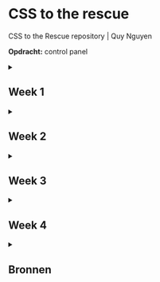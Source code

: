 # CSS to the rescue
CSS to the Rescue repository | Quy Nguyen

**Opdracht:** control panel

<details>
<summary><h2>Week 1</h2></summary>

### Doel
Het doel deze week, was om een opdracht te kiezen en een idee uit te werken en mischien een beginnetje te maken. ik heb hier veel moeite mee gehed omdat de opdracht die ik wou doen veel mogelijkheden gaf en ik niet goed wist wat ik wou maken.

### Voortgang
Ik ben in deze week nog niet op ideeën gekomen. Ik weet wel dat ik graag een control apnel wil maken die veel verschillende soorten indteracties heeft omdat het mij uitdagend lijkt om verschillende soorten interecties te maken(buttons, sliders, draaiknoppen etc). 

Ik weet alleen nog niet in welke context ik fhet control panel wil maken. Waar heeft het controle over? wat moet er gebeuren op basis van de interactie met de control panel?
</details>

<details>
<summary><h2>Week 2</h2></summary>

### Doel

Deze week is het doel om gewoon te beginnen aan de interecties die is sowieso wil gaan maken. Waar deze interacties contole over hebben moet ik nog bedenken.

### Voortgang
Tijdens het maken van een knop ben ik op het idee gekomen om een control panel te maken die zichzelf uit klapt als je op alle interacties Die je doet. 

<h4>styling:</h4>

Ik ben deze week aan de html begonnen met een button en een slider die onder de button vandaan komt als je er op hebt gedrukt. ik heb gebprobeerd de knop zo stylen dat ik dezefde soort styling (kleuren, vormen, ruimte tussen elementen) ook toegepast kan worden op de andere interacties. Dit heb ik gedaan door gebruik te maken van custom properties en door eigenschappen zoals de achtergrondkleur en border-radius hoog in de hiërarchie te zetten.

  <details>
  <summary><h4>styling code</h4></summary>
    
```
body{
    --standard-width:6em;
    --animation-duration:1.1s;
    --interaction-color:rgb(86, 86, 86);
    --module-color:tan;
    --detail-color:rgb(37, 38, 37);
}

fieldset {
    border: 0;
    padding: 0;
    margin: 0;
    border-radius: 5px;
    display: flex;
    justify-content: center;
    align-items: center;
    background: var(--module-color);
}
```
</details>

<h4>knop:</h4>

Ik heb de eerste knop gemaakt met een checkbox waarbij ik de styling weg heb gehaald. De styling voor de knop heb ik op een `:before` element gezet. De animatie van de knop heb ik gemaakt door de margin en :before te stylen bij valid. De "schroefjes" die ik heb toegevoegd als detail voor de knop heb ik gedaan door middel van `box-shadow` op de parent.

<img src="images/knop.png">
  <details>
  <summary><h4>knop code</h4></summary>

```
    position: absolute;
    cursor: pointer;
    appearance: none;
    display: flex;
    justify-content: center;
    margin-bottom: 4px;
    transition: margin-bottom 0.3s ease-in-out;
    
    &::before {
        content: "";
        width: 4em;
        height: 4em;
        border-radius: 50%;
        background-color: var(--interaction-color);
        box-shadow: 0px 4px 0px rgb(42, 42, 42);
        transition: 0.3s ease-in-out;
    }  
```
</details><details>
<summary><h4>knop animatie code</h4></summary>
  
```
    &:valid{
        margin-bottom: 0;
    }

    &:valid::before {
        box-shadow: 0px 0px 0px rgb(42, 42, 42), inset 0 4px 0px rgb(42, 42, 42),inset 0 0 10px black;
        transform: translateY(2px);
    }
```
</details><details>
<summary><h4>knop details code</h4></summary>
  
  ```
    &::before {
         content: "";
         position: absolute;
         width: 8px;
         height: 8px;
         border-radius: 50%;
         box-shadow: 30px 30px rgb(37, 38, 37), -30px 30px rgb(37, 38, 37), 30px -30px rgb(37, 38, 37),-30px -30px rgb(37, 38, 37);
     }
  ```
</details>

<h4>slider:</h4>

Ook heb ik deze week tijd gestopt in uitzoeken hoe je een range input kan stylen dat ook is gelukt. Ik heb de javascript die ik mag gebruiken voor het ophalen van de waarde van de range inputs in het project geplakt. Om de animatie te maken dat de slider onder de knop vandaan komt wanneer er op de knop wordt gedrukt, heb ik de slider onder de knop gezet met `translateX(-100%)` en als de checkbox valid is de translate op 0 gezet. Ik heb geleerd hoe je de slider moet stylen door [dit artikel](https://css-tricks.com/styling-cross-browser-compatible-range-inputs-css/).

<img src="images/slider.png">
<details>
<summary><h4>slider styling code</h4></summary>
  
  ```
fieldset:nth-of-type(2) input[type="range"]{
     -webkit-appearance: none;
     position: fixed;
     background: transparent;
     width: 4em;
     height: 1em;
     transition: width var(--animation-duration) ease-in-out, transform var(--animation-duration) ease-in-out;
 
     &::-webkit-slider-thumb {
         -webkit-appearance: none;
         background: rgb(215, 215, 215);
         border: solid var(--interaction-color);
         border-width: 0px 8px;
         cursor: pointer;
         border-radius: 4px;
         height: 4em;
         width: 20px;
         margin-top: -1.5em;
     }
 
     &:focus {
         outline: none;
     }
 
     &::-webkit-slider-runnable-track {
         width: 100%;
         height: 1em;
         cursor: pointer;
         background: #1d1d1d;
         border-radius: 2px;
         cursor: pointer;
     }
 
     &:focus::-webkit-slider-thumb{
         box-shadow: rgba(0, 0, 0, 1) 0px 2px 5px;
     }
 }
  ```
</details><details>
<summary><h4>slider amimatie code</h4></summary>
  
  ```
form:nth-of-type(1):has(input[type="checkbox"]:invalid) fieldset:nth-of-type(2) {
     z-index: -1;
 }
 
 form:nth-of-type(1):has(input[type="checkbox"]:valid) fieldset:nth-of-type(2) {
     width: calc(var(--standard-width)*2);
     height: var(--standard-width);
     transform: translateX(0);
     animation: setZIndex 0s linear var(--animation-duration) forwards;
 }
 
 form:nth-of-type(1):has(input[type="checkbox"]:valid) input[type="range"]{
     width: 9em;
     cursor: pointer;
 }
  ```
</details>
<h4>Draaiknop:</h4>
Als laatste ben ik ook begonnen met het maken van de draaiknop die ik onder de knop en slider vandaan wil laten komen op basis van de positie van de slider. Ik heb dit gedaan door de width en de height te berekenen met de custom property dat uit de slider komt. Ook hier beweeg ik de knop naar beneden door `translateY` te gebruiken.
<details>
<summary><h4>draaiknop animatie code</h4></summary>
  
  ```
    width: calc(var(--standard-width) * (1 + 2 * var(--slider)));
     height: calc(var(--standard-width) * (1 + 2 * var(--slider)));
     transform: translateY(calc(-100% + 100% * var(--slider)));
  ```
</details>

### Volgedne week
ik ga volgende week uitzoeken hoe ik een functionele draaiknop kan maken in CSS en hoe ik die kan stylen. Ook wil ik meer details toevoegen aan mijn slider door strepen aan de zijkant van de slider te plaatsen, ik moet nog uitzoeken hoe ik dit het beste kan doen.
</details>

<details>
<summary><h2>Week 3</h2></summary>

### Doel

Deze is mijn doel om een werkende draaiknop te krijgen en meer detail toe te voegen aan de bestaande interacties.

### Voortgang

<h4>knop:</h4>

Om beter te laten zien dat de knop is ingedrukt heb ik een shadows gamaakt aan de binnenkant van de knop als hij ingedrukt is.

<img src="images/slider.png">
<details>
<summary><h4>knop details code</h4></summary>
  
  ```
        box-shadow: 0px 0px 0px rgb(42, 42, 42);
         box-shadow: 0px 0px 0px rgb(42, 42, 42), inset 0 4px 0px rgb(42, 42, 42),inset 0 0 10px black;
  ```
</details>

<h4>slider:</h4>

Ik heb bij de slider meer details toegevoegd door tickmarks bij te zetten en door de track te laten lijken op een gleuf waar de thumb doorheen gaat. ik heb dit gedaan met behulp van een codepen van [Ana Tudor](https://codepen.io/wqsuasrc-the-looper/pen/emYELqz?editors=0100). Hier gebruikt zij een `background` met een `gradient` met een repeat zodat er meerder strepen op de achtergrond komen. Ook heb ik hier instpiratie van gehaald door een shadows in de track doen voor een 3d effect.

<img src="images/slider details.png">
<details>
<summary><h4>slider details code</h4></summary>
  
  ```
 background: 
   linear-gradient(90deg, var(--detail-color) 1.5px, transparent 0),
   linear-gradient(90deg, var(--detail-color) 1.5px, transparent 0),
   linear-gradient(90deg, var(--interaction-color) 3px, transparent 0), 
   linear-gradient(90deg, var(--interaction-color) 3px, transparent 0) ;
   background-clip:content-box;
   background-position: 6px 100%,6px 0px,7px 0px,7px 100%;
   background-repeat: repeat-x;
   background-size: 1em 1em;
 	 background-color: currentcolor;
 	 color: transparent;
   font-size: 1em;

    &::-webkit-slider-runnable-track {
         width: 100%;
         height: 1em;
         cursor: pointer;
         background: #121212;
         border-radius: 2px;
         cursor: pointer;
         box-shadow: inset 0 .125em .25em #000000, inset 0 0 0 .25em var(--interaction-color);
  ```
</details>

<h4>draaiknop:</h4>

Deze week heb ik met behulp van de [sin/cos workshop](https://codepen.io/shooft/pen/OPJxyQW) van Sanne de draaiknop werkend kunnen maken. hierbij heb ik geleerd hoe je een radial gradiant kan positioneren op basis van de waarde van de range input. De details van de draaiknop staan in het label. Doordat de draaiknop onder de andere elementen vandaan komt en dus een negatieve `z-index` heeft, kan je er geen interactie mee hebben. Om dit op te lossen heb ik de `z-index` ook laten aanpassen op basis van de slider zoals de height animatie.

<img src="images/draaiknop.png">
<details>
<summary><h4>draaiknop code</h4></summary>
  
  ```
label[for="dial"]{
     display: flex;
     position: relative;
     justify-content: center;
     align-items: center;
     border-radius:50%;
 	width: calc(var(--slider)*12em);
 	height: calc(var(--slider)*12em);
 	background: var(--interaction-color);
     box-shadow: 0px 8px 1px rgb(42, 42, 42);
     border: solid 8px var(--detail-color);
     box-shadow: 0px 8px 0px var(--interaction-color), 0px 15px 10px black;
 
     &::before{
     content:"";
 	position:absolute;
 	inset:0;
 
     --angle:120deg;
 	--angle-thumb:calc( var(--angle) * -1 + var(--angle) * 2 * var(--dial) );
 
 	background-image:
 		radial-gradient(
 			circle at 
 				calc(50% + sin(var(--angle-thumb)) * (12em * calc(.4 * var(--slider)) - 1em * .5) ) 
 				calc(50% - cos(var(--angle-thumb)) * (12em * calc(.4 * var(--slider)) - 1em * .5) ),
 			var(--detail-color) calc(1em * .5),
                 rgb(215, 215, 215) calc(1em * .5),
 			transparent 0
 		);
     }
  ```
</details>
<details>
<summary><h4>draaiknop animatie code</h4></summary>
  
  ```
 z-index: calc( -2 + (var(--slider) * 1.51) );
     width: var(--standard-width);
     height: calc(var(--standard-width) * (1 + 2 * var(--slider)));
     transform: translateY(calc(-100% + 100% * var(--slider)));
  ```
</details>

<h4>switches:</h4>

Deze week wou ik nog een begin maken aan een interactie die onder de draaiknop vandaan komt. Het idee was hier om een aantal toggle switches te maken die iets doen als je ze allemaal hebt geactiveerd. Deze form komt tevoorschijn op basis van de waarde van de draaiknop.
<details>
<summary><h4>switches code</h4></summary>
  
  ```
form:nth-of-type(3) {
     display: flex;
     position: relative;
     z-index: calc( -2 + (var(--dial) * 1.51) );
     justify-content: center;
     align-items: center;
     width: calc(var(--standard-width) * 3);
     height: var(--standard-width);
     transform: translateY(calc(-100% + 100% * var(--dial)));
     /* transform: translateY(calc(-100% + 100% * var(--dial) + -100% + 100% * var(--slider))); */
     transform-origin: top;
     border-radius: 5px;
     background: var(--module-color);
     transition: width var(--animation-duration) ease-in-out;
 }
  ```
</details>

### Volgedne week
Ik kwam er deze week achter dat als je alles probeert te resetten door weer op de eerste knop te drukken, de waarde van de slider niet terug gaat. Tijdens het feedback gesprek kreeg ik te horen dat dat wel kan als ik de checkbox vervang met een reset knop als de checkbox actief is. Hiervoor moet ik alle interacties in één form doen in plaats van voor elke interactie een aparte form maken. Ik wil ook nog iets doen met typografie. 

Verder zou ik me willen verdiepen hoe ik de interacties anders kan positioneren dan transform: translate, ik zit er over na te denken om een grid te gebruiken waarbij elke interactie zijn eigen hoekje geef en de hoogte en breedte in eerste instantie op 0fr te zetten. op deze manier hoef ik alleen de hoogte en breedte van de interacties aan te passen in plaats van het precentage van de translate.
</details>
<details>
<summary><h2>Week 4</h2></summary>

### Doel

Deze week ga ik het project afmaken. Mijn belangrijkste doel is om het voor elkaar te krijgen dat de reset knop werkt. Ik denkt dat het gaat lukken om iets met typografie te doen en grid te gebruiken in plaats van translate.

### Voortgang

**Reset knop:**
Om een reset knop te implementeren is het nodig om alle interacties in één form te doen. Als de checkbox van de eerste knop actief is moet de checkbox verdwijnen en de reset knop naar voren komen met dezelfde styling.

<img src="images/reset.png">
<details>
<summary><h4>html opbouw</h4></summary>
  
  ```
<body>
    <main>
        <h1>click me</h1>
        <form>
            <fieldset>
                <label for="firstbutton">
                    <input type="checkbox" name="firstbutton" required>
                </label>
                <label>
                    <input type="reset">
                </label>
            </fieldset>
            <fieldset>
                <label for="slider">
                    <input type="range" min="0" max="1" step="0.01" value="0">
                </label>
            </fieldset>
            <fieldset>
                <label for="dial">
                    <input type="range" min="0.01" max="1" step="any" value="0" name="dial">
                </label>
            </fieldset>
        </form>
    </main>
</body>
  ```
</details>

<details>
<summary><h4>reset knop code</h4></summary>
  
  ```
fieldset:nth-of-type(1) input[type="reset"] {
     color: rgb(215, 215, 215);
     padding: 0;
     border: none;
     position: absolute;
     visibility: hidden;
     width: 4em;
     height: 4em;
     border-radius: 50%;
     background-color: var(--interaction-color);
     box-shadow: 0px 0px 0px rgb(42, 42, 42), inset 0 4px 0px rgb(42, 42, 42),inset 0 0 10px black;
     transition: 0.3s ease-in-out;
 }
 
 @keyframes resetbutton {
     1%, 99%{
         visibility: hidden;
     }
 
     100% {
         visibility: visible;
     }
 }
 
 fieldset:nth-of-type(1):has(input[type="checkbox"]:checked) input[type="reset"]{
     animation: resetbutton 0.3s linear forwards;
     margin-top: 4px;
 }
  ```
</details>

<h4>slider reset:</h4>
Met de resset knop wordt de positie van de slider weer naar het begin gezet maar de waarde van de custom property dat gekoppeld is aan de slider wordt niet op 0 gezet. Sanne heeft me een codepen gestuurd waar er een waarde uit de slider wordt gehaald zonder JS. 
<br>
<br>
Deze code zorgt ervoor dat de slider `(input[type="range"])` automatisch animatie afspeelt op basis van hoe ver je de thumb schuift. De variabele `--rangePercentageValue` wordt geüpdatet van max naar min wanneer de slider beweegt en de view-timeline `(--rangePercentage)` koppelt de voortgang van de thumb aan een animatie. Hierdoor kan ik --rangePercentageValue gebruiken om de volgende interactie te animeren. Deze waarde wordt ook gereset met de reset knop omdat de positie van de thumb naar 0 gaat en `--rangePercentageValue` dus ook.
<details>
<summary><h4>nieuwe slider code</h4></summary>
  
  ```
    timeline-scope: --rangePercentage;
     animation: --rangePercentageAni linear both;
     animation-timeline: --rangePercentage;
     animation-range: entry 100% exit 0%;

@property --rangePercentageValue {
     syntax: "<number>";
     inherits: true;
     initial-value: 0; 
   }

@keyframes --rangePercentageAni {
     0% {--rangePercentageValue: 1}
     100% {--rangePercentageValue: 0}
   }
 }

fieldset:nth-of-type(2) input[type="range"]{
  overflow: hidden;
  view-timeline: --rangePercentage inline;
}
  ```
</details> 

<h4>font control:</h4>
Nadat ik de reset knop werkend kreeg kwam ik er achter dat het niet meer mogelijk is om nog een interactie toe te voegen. Ik had wel iets nodig dat je kan bedienen met de draaiknop. uiteindelijk heb ik ervoor gekozen om een titel te maken waarvan de font-weight aangepast wordt door de draaiknop.

<img src="images/typo1.png"><img src="images/typo2.png">
<details>
<summary><h4>font control code</h4></summary>
  
  ```
h1{
     font-family: "Inconsolata", monospace;
     font-weight: calc(900*var(--dial));
 }
  ```
</details> 

<h4>draaiknop container:</h4>
momenteel kan je de draaiknop nog zien wanneer de fieldset op een hoogte van 0fr zit. Ik heb dit opgelost met een container query. wanneer de container kleiner wordt dan dat de draaiknop hoog is zal hij langzaam verdwijnen door de oppacity te controleren met de waarde van de slider en display op none te setten als de container klein genoeg is. <br>

<img src="images/container.png">
<details>
<summary><h4>draaiknop container code</h4></summary>
  
  ```
fieldset:nth-of-type(3) {
    container-type: size;
    container-name: dial;

    label[for="dial"]{
        opacity: calc(200% * var(--rangePercentageValue));
  }
}

@container dial (max-height: 2em){
     fieldset:nth-of-type(3) label[for="dial"] {
         display: none;
     }
 }
  ```
</details> 
</details>
<details>
<summary><h2>Bronnen</h2></summary>
-[range input styling](https://css-tricks.com/styling-cross-browser-compatible-range-inputs-css/)<br>
-[Ana Tudor's slider](https://codepen.io/wqsuasrc-the-looper/pen/emYELqz?editors=0100)<br>
-[sin/cos workshop](https://codepen.io/shooft/pen/OPJxyQW)<br>
-[codepen](https://codepen.io/shooft/pen/emYzEra)
</details>
